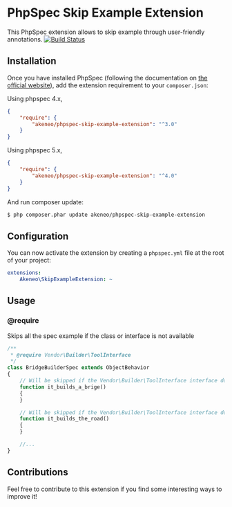 # PhpSpec Skip Example Extension

This PhpSpec extension allows to skip example through user-friendly annotations.
[![Build Status](https://travis-ci.org/akeneo/PhpSpecSkipExampleExtension.png?branch=master)](https://travis-ci.org/akeneo/PhpSpecSkipExampleExtension)

## Installation

Once you have installed PhpSpec (following the documentation on [the official website](http://www.phpspec.net)), add the extension requirement to your `composer.json`:

Using phpspec 4.x,

```json
{
    "require": {
        "akeneo/phpspec-skip-example-extension": "^3.0"
    }
}
```

Using phpspec 5.x,

```json
{
    "require": {
        "akeneo/phpspec-skip-example-extension": "^4.0"
    }
}
```

And run composer update:

```bash
$ php composer.phar update akeneo/phpspec-skip-example-extension
```

## Configuration

You can now activate the extension by creating a `phpspec.yml` file at the root of your project:

``` yaml
extensions:
    Akeneo\SkipExampleExtension: ~
```

## Usage

### @require <class or interface>

Skips all the spec example if the class or interface is not available

```php
/**
 * @require Vendor\Builder\ToolInterface
 */
class BridgeBuilderSpec extends ObjectBehavior
{
    // Will be skipped if the Vendor\Builder\ToolInterface interface does not exist
    function it_builds_a_brige()
    {
    }

    // Will be skipped if the Vendor\Builder\ToolInterface interface does not exist
    function it_builds_the_road()
    {
    }

    //...
}
```

## Contributions

Feel free to contribute to this extension if you find some interesting ways to improve it!
